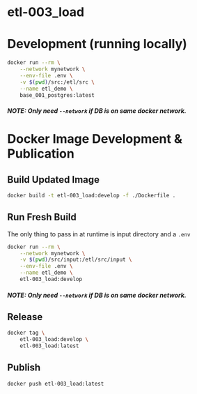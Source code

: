 # etl-003_load

# Development (running locally)

```sh
docker run --rm \
	--network mynetwork \
	--env-file .env \
	-v $(pwd)/src:/etl/src \
	--name etl_demo \
	base_001_postgres:latest
```

##### NOTE: Only need `--network` if DB is on same docker network.

# Docker Image Development & Publication

## Build Updated Image

```sh
docker build -t etl-003_load:develop -f ./Dockerfile .
```

## Run Fresh Build

The only thing to pass in at runtime is input directory and a `.env`

```sh
docker run --rm \
	--network mynetwork \
	-v $(pwd)/src/input:/etl/src/input \
	--env-file .env \
	--name etl_demo \
	etl-003_load:develop
```

##### NOTE: Only need `--network` if DB is on same docker network.

## Release
```sh
docker tag \
	etl-003_load:develop \
	etl-003_load:latest
```

## Publish
```sh
docker push etl-003_load:latest
```
